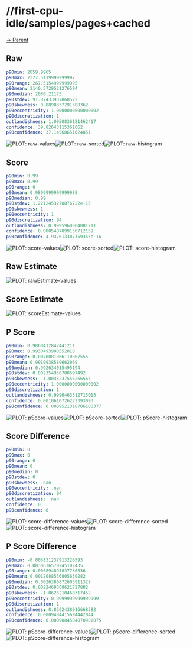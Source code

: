 
# //first-cpu-idle/samples/pages+cached

[→ Parent](../..)


## Raw


```yaml
p90min: 2059.9965
p90max: 2327.5119999999997
p90range: 267.5154999999995
p90mean: 2140.5729521276594
p90median: 2080.21175
p90stdev: 91.87433937868522
p90skewness: 0.8898337291388362
p90eccentricity: 1.0000000000000002
p90discretization: 1
outlandishness: 1.0050836181462417
confidence: 39.82643115361662
p90confidence: 37.14568651024851

```

![PLOT: raw-values](./raw/values.svg)![PLOT: raw-sorted](./raw/sorted.svg)![PLOT: raw-histogram](./raw/histogram.svg)
## Score


```yaml
p90min: 0.99
p90max: 0.99
p90range: 0
p90mean: 0.9899999999999988
p90median: 0.99
p90stdev: 1.2212453270876722e-15
p90skewness: 1
p90eccentricity: 1
p90discretization: 94
outlandishness: 0.9995960004081211
confidence: 0.0005487899156712159
p90confidence: 4.937613307359355e-16

```

![PLOT: score-values](./score/values.svg)![PLOT: score-sorted](./score/sorted.svg)![PLOT: score-histogram](./score/histogram.svg)
## Raw Estimate

![PLOT: rawEstimate-values](./rawEstimate/values.svg)
## Score Estimate

![PLOT: scoreEstimate-values](./scoreEstimate/values.svg)
## P Score


```yaml
p90min: 0.9860412842441211
p90max: 0.9930493908552018
p90range: 0.0070081066110807555
p90mean: 0.9910938589662069
p90median: 0.992634015495194
p90stdev: 0.002354956788597492
p90skewness: -1.0035237556266565
p90eccentricity: 1.0000000000000002
p90discretization: 1
outlandishness: 0.9996463512715015
confidence: 0.0010610726222393093
p90confidence: 0.0009521318706180377

```

![PLOT: pScore-values](./pScore/values.svg)![PLOT: pScore-sorted](./pScore/sorted.svg)![PLOT: pScore-histogram](./pScore/histogram.svg)
## Score Difference


```yaml
p90min: 0
p90max: 0
p90range: 0
p90mean: 0
p90median: 0
p90stdev: 0
p90skewness: .nan
p90eccentricity: .nan
p90discretization: 94
outlandishness: .nan
confidence: 0
p90confidence: 0

```

![PLOT: score-difference-values](./score-difference/values.svg)![PLOT: score-difference-sorted](./score-difference/sorted.svg)![PLOT: score-difference-histogram](./score-difference/histogram.svg)
## P Score Difference


```yaml
p90min: -0.003831237913226593
p90max: 0.0030636579245102435
p90range: 0.006894895837736836
p90mean: 0.0012088536805630282
p90median: 0.0026386872605911327
p90stdev: 0.0022469369621727882
p90skewness: -1.0626210468317452
p90eccentricity: 0.9999999999999999
p90discretization: 1
outlandishness: 0.8562438016668382
confidence: 0.0009404415694442044
p90confidence: 0.0009084584070982075

```

![PLOT: pScore-difference-values](./pScore-difference/values.svg)![PLOT: pScore-difference-sorted](./pScore-difference/sorted.svg)![PLOT: pScore-difference-histogram](./pScore-difference/histogram.svg)